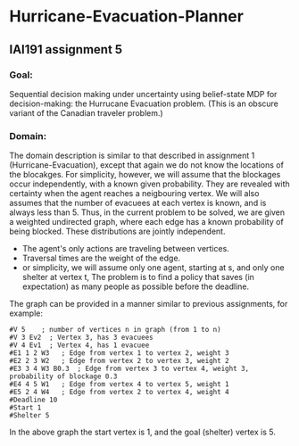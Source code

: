# Hurricane-Evacuation-Planner
## IAI191 assignment 5
### Goal:
Sequential decision making under uncertainty using belief-state MDP for decision-making: the Hurrucane Evacuation problem. (This is an obscure variant of the Canadian traveler problem.) 

### Domain:
The domain description is similar to that described in assignment 1 (Hurricane-Evacuation), except that again we do not know the locations of the blocakges. For simplicity, however, we will assume that the blockages occur independently, with a known given probability. They are revealed with certainty when the agent reaches a neigbouring vertex.
We will also assumes that the number of evacuees at each vertex is known, and is always less than 5.
Thus, in the current problem to be solved, we are given a weighted undirected graph, where each edge has a known probability of being blocked. These distributions are jointly independent.
- The agent's only actions are traveling between vertices.
- Traversal times are the weight of the edge.
- or simplicity, we will assume only one agent, starting at s, and only one shelter at vertex t, The problem is to find a policy that saves (in expectation) as many people as possible before the deadline.

The graph can be provided in a manner similar to previous assignments, for example:
```
#V 5    ; number of vertices n in graph (from 1 to n)
#V 3 Ev2  ; Vertex 3, has 3 evacuees
#V 4 Ev1  ; Vertex 4, has 1 evacuee
#E1 1 2 W3   ; Edge from vertex 1 to vertex 2, weight 3
#E2 2 3 W2   ; Edge from vertex 2 to vertex 3, weight 2
#E3 3 4 W3 B0.3  ; Edge from vertex 3 to vertex 4, weight 3, probability of blockage 0.3
#E4 4 5 W1   ; Edge from vertex 4 to vertex 5, weight 1
#E5 2 4 W4   ; Edge from vertex 2 to vertex 4, weight 4
#Deadline 10
#Start 1
#Shelter 5
```
In the above graph the start vertex is 1, and the goal (shelter) vertex is 5. 
